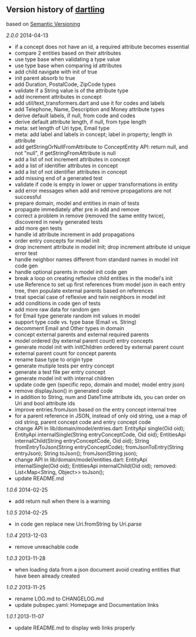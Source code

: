 ## Version history of [dartling](http://pub.dartlang.org/packages/dartling)

based on [Semantic Versioning](http://semver.org/)

*2.0.0* 2014-04-13

+ if a concept does not have an id, a required attribute becomes essential
+ compare 2 entities based on their attributes
+ use type base when validating a type value
+ use type base when comparing id attributes
+ add child navigate with init of true
+ init parent absorb to true
+ add Duration, PostalCode, ZipCode types
+ validate if a String value is of the attribute type 
+ add increment attributes in concept
+ add util/text_transformers.dart and use it for codes and labels
+ add Telephone, Name, Description and Money attribute types
+ derive default labels, if null, from code and codes
+ derive default attribute length, if null, from type length
+ meta: set length of Uri type, Email type
+ meta: add label and labels in concept; label in property; length in attribute
+ add getStringOrNullFromAttribute to ConceptEntity API:
  return null, and not "null", if getStringFromAttribute is null
+ add a list of not increment attributes in concept
+ add a list of identifier attributes in concept
+ add a list of not identifier attributes in concept
+ add missing end of a generated test
+ validate if code is empty in lower or upper transformations in entity
+ add error messages when add and remove propagations are not successful
+ prepare domain, model and entities in main of tests
+ propagate immediately after pre in add and remove
+ correct a problem in remove (removed the same entity twice), 
  discovered in newly generated tests
+ add more gen tests
+ handle id attribute increment in add propagations
+ order entry concepts for model init 
+ drop increment attribute in model init; 
  drop increment attribute id unique error test
+ handle neighbor names different from standard names in model init code gen
+ handle optional parents in model init code gen
+ break a loop on creating reflexive child entities in the model's init
+ use Reference to set up first references from model json in each entry tree, 
  then populate external parents based on references 
+ treat special case of reflexive and twin neighbors in model init 
+ add conditions in code gen of tests
+ add more raw data for random gen  
+ for Email type generate random init values in model
+ support type code vs. type base (Email vs. String)
+ decomment Email and Other types in domain
+ concept external parents and external required parents
+ model ordered (by external parent count) entry concepts
+ generate model init with initChildren ordered by external parent count
+ external parent count for concept parents
+ rename base type to origin type
+ generate mutiple tests per entry concept
+ generate a test file per entry concept
+ generate model init with internal children
+ update code gen (specific repo, domain and model; model entry json)
+ remove displayJson() in generated code
+ in addition to String, num and DateTime attribute ids,
  you can order on Uri and bool attribute ids
+ improve entries.fromJson based on the entry concept internal tree
+ for a parent reference in JSON, instead of only oid string,
  use a map of oid  string, parent concept code and entry concept code
+ change API in lib/domain/model/entries.dart:
  EntityApi single(Oid oid);
  EntityApi internalSingle(String entryConceptCode, Oid oid);
  EntitiesApi internalChild(String entryConceptCode, Oid oid);
  String fromEntryToJson(String entryConceptCode);
  fromJsonToEntry(String entryJson); 
  String toJson();
  fromJson(String json);
+ change API in lib/domain/model/entities.dart:
  EntityApi internalSingle(Oid oid);
  EntitiesApi internalChild(Oid oid);
  removed: List<Map<String, Object>> toJson();
+ update README.md

*1.0.6* 2014-02-25

+ add return null when there is a warning

*1.0.5* 2014-02-25

+ in code gen replace new Uri.fromString by Uri.parse

*1.0.4* 2013-12-03

+ remove unreachable code

*1.0.3* 2013-11-28

+ when loading data from a json document avoid creating entities that have been already created

*1.0.2* 2013-11-25

+ rename LOG.md to CHANGELOG.md
+ update pubspec.yaml: Homepage and Documentation links

*1.0.1* 2013-11-07

+ update README.md to display web links properly

